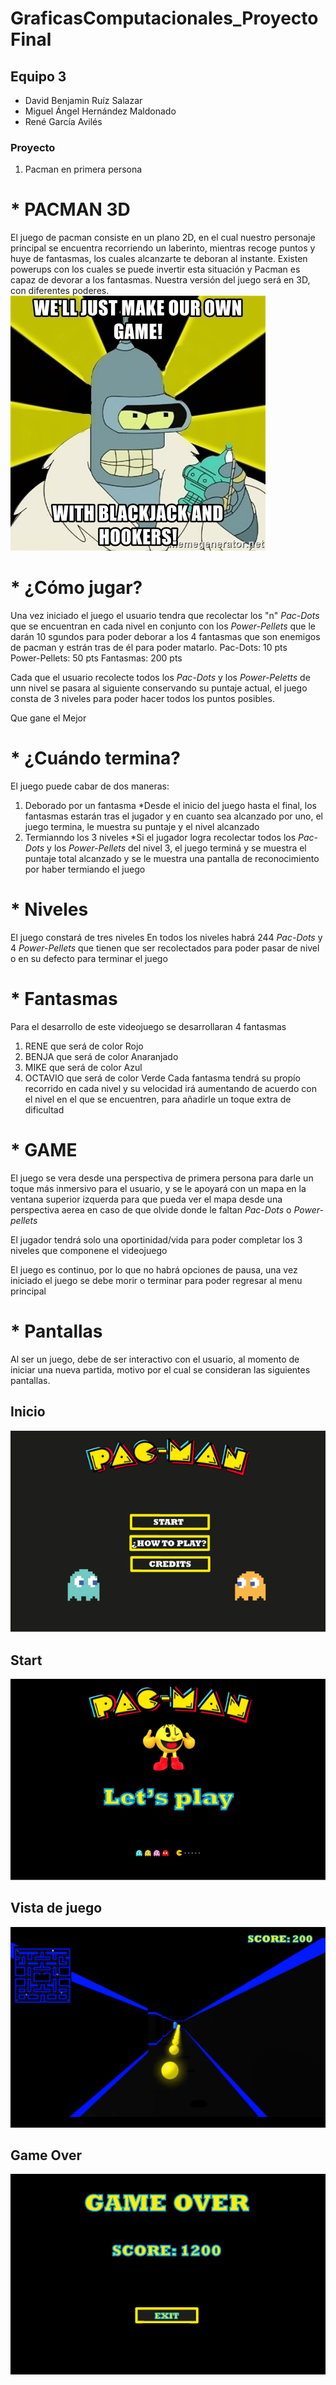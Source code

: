 # GraficasComputacionales_ProyectoFinal
## Equipo 3
* David Benjamin Ruíz Salazar
* Miguel Ángel Hernández Maldonado
* René García Avilés 

### Proyecto 
1. Pacman en primera persona 
  
# * PACMAN 3D

El juego de pacman consiste en un plano 2D, en el cual nuestro personaje principal se encuentra recorriendo un laberinto, mientras recoge puntos y huye de fantasmas, los cuales 
alcanzarte te deboran al instante. Existen powerups con los cuales se puede invertir esta situación y Pacman es capaz de devorar a los fantasmas. 
Nuestra versión del juego será en 3D, con diferentes poderes. 
![Meme](/img/imgReadMe/blackh.jpg)

# * ¿Cómo jugar?

Una vez iniciado el juego el usuario tendra que recolectar los "n" _Pac-Dots_ que se encuentran en cada nivel en conjunto con los _Power-Pellets_ que le darán 10 sgundos para poder deborar  a los 4 fantasmas que son enemigos de pacman y estrán tras de él para poder matarlo.
  Pac-Dots: 10 pts  
  Power-Pellets: 50 pts
  Fantasmas: 200 pts

Cada que el usuario recolecte todos los _Pac-Dots_ y los _Power-Peletts_ de unn nivel se pasara al siguiente conservando su puntaje actual, el juego consta de 3 niveles para poder hacer todos los puntos posibles.

Que gane el Mejor

# * ¿Cuándo termina?
El juego puede cabar de dos maneras:
1. Deborado por un fantasma
    *Desde el inicio del juego hasta el final, los fantasmas estarán tras el jugador y en cuanto sea alcanzado por uno, el juego termina, le muestra su puntaje y el nivel alcanzado
2. Termianndo los 3 niveles
    *Si el jugador logra recolectar todos los _Pac-Dots_ y los _Power-Pellets_ del nivel 3, el juego terminá y se muestra el puntaje total alcanzado y se le muestra una pantalla de reconocimiento por haber termiando el juego

# * Niveles
El juego constará de tres niveles 
En todos los niveles habrá 244 _Pac-Dots_ y 4 _Power-Pellets_ que tienen que ser recolectados para poder pasar de nivel o en su defecto para terminar el juego

# * Fantasmas
Para el desarrollo de este videojuego se desarrollaran 4 fantasmas
  1. RENE que será de color Rojo
  2. BENJA que será de color Anaranjado
  3. MIKE que será de color Azul
  4. OCTAVIO que será de color Verde
Cada fantasma tendrá su propío recorrido en cada nivel y su velocidad irá aumentando de acuerdo con el nivel en el que se encuentren, para añadirle un toque extra de dificultad

# * GAME
El juego se vera desde una perspectiva de primera persona para darle un toque más inmersivo para el usuario, y se le apoyará con un mapa en la ventana superior izquerda para que pueda ver el mapa desde una perspectiva aerea en caso de que olvide donde le faltan _Pac-Dots_ o _Power-pellets_

El jugador tendrá solo una oportinidad/vida para poder completar los 3 niveles que componene el videojuego

El juego es continuo, por lo que no habrá opciones de pausa, una vez iniciado el juego se debe morir o terminar para poder regresar al menu principal


# * Pantallas

Al ser un juego, debe de ser interactivo con el usuario, al momento de iniciar una nueva partida, motivo por el cual se consideran las siguientes pantallas. 
## Inicio
![INICIO](/img/imgReadMe/INICIO.png)
## Start
![START](/img/imgReadMe/START.png)
## Vista de juego
![GameView](/img/imgReadMe/GameView.png)
## Game Over
![GameOver](/img/imgReadMe/GameOver.png)

